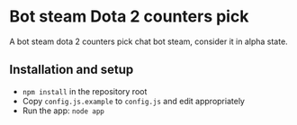 Bot steam Dota 2 counters pick
========

A bot steam dota 2 counters pick chat bot steam, consider it in alpha state.

## Installation and setup

* `npm install` in the repository root
* Copy `config.js.example` to `config.js` and edit appropriately
* Run the app: `node app`

